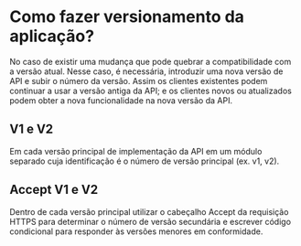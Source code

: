# Como fazer versionamento da aplicação?
No caso de existir uma mudança que pode quebrar a compatibilidade com a versão atual. 
Nesse caso, é necessária, introduzir uma nova versão de API e subir o número da versão.
Assim os clientes existentes podem continuar a usar a versão antiga da API; e os clientes novos ou atualizados podem obter a nova funcionalidade na nova versão da API.

## V1 e V2
Em cada versão principal de implementação da API em um módulo separado cuja identificação é o número de versão principal (ex. v1, v2).
## Accept V1 e V2
Dentro de cada versão principal utilizar o cabeçalho Accept da requisição HTTPS para determinar o número de versão secundária e escrever código condicional para responder às versões menores em conformidade.